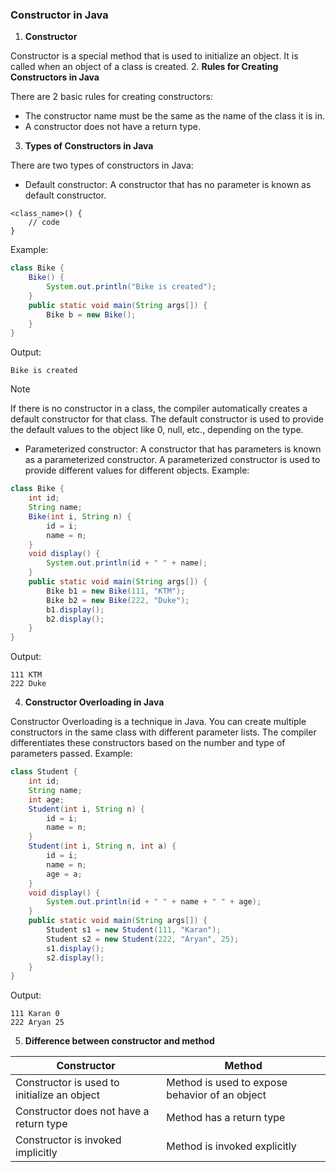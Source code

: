 ### Constructor in Java

1. **Constructor**

Constructor  is a special method that is used to initialize an object. It is called when an object of a class is created.
2. **Rules for Creating Constructors in Java**

There are 2 basic rules for creating constructors:
- The constructor name must be the same as the name of the class it is in.
- A constructor does not have a return type.
3. **Types of Constructors in Java**

There are two types of constructors in Java:
- Default constructor: A constructor that has no parameter is known as default constructor.
```
<class_name>() {
    // code
}
```
Example:
```java
class Bike {  
    Bike() {
        System.out.println("Bike is created");
    }  
    public static void main(String args[]) {  
        Bike b = new Bike();  
    }  
}
```
Output:
```
Bike is created
```
> [!NOTE]
> If there is no constructor in a class, the compiler automatically creates a default constructor for that class. The default constructor is used to provide the default values to the object like 0, null, etc., depending on the type.
- Parameterized constructor: A constructor that has parameters is known as a parameterized constructor. A parameterized constructor is used to provide different values for different objects.
Example:
```java
class Bike {  
    int id;  
    String name;  
    Bike(int i, String n) {
        id = i;
        name = n;
    }  
    void display() {
        System.out.println(id + " " + name);
    }  
    public static void main(String args[]) {  
        Bike b1 = new Bike(111, "KTM");  
        Bike b2 = new Bike(222, "Duke");  
        b1.display();  
        b2.display();  
    }  
}
```
Output:
```
111 KTM
222 Duke
```
4. **Constructor Overloading in Java**

Constructor Overloading is a technique in Java. You can create multiple constructors in the same class with different parameter lists. The compiler differentiates these constructors based on the number and type of parameters passed.
Example:
```java
class Student {  
    int id;  
    String name;  
    int age;  
    Student(int i, String n) {
        id = i;
        name = n;
    }  
    Student(int i, String n, int a) {
        id = i;
        name = n;
        age = a;
    }  
    void display() {
        System.out.println(id + " " + name + " " + age);
    }  
    public static void main(String args[]) {  
        Student s1 = new Student(111, "Karan");  
        Student s2 = new Student(222, "Aryan", 25);  
        s1.display();  
        s2.display();  
    }  
}
```
Output:
```
111 Karan 0
222 Aryan 25
```
5. **Difference between constructor and method**

| Constructor                                 | Method                                         |    
|---------------------------------------------|------------------------------------------------|
| Constructor is used to initialize an object | Method is used to expose behavior of an object |
| Constructor does not have a return type     | Method has a return type                       |
| Constructor is invoked implicitly           | Method is invoked explicitly                   |
    
    
